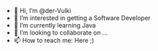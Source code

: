 - 👋 Hi, I’m @der-Vulki
- 👀 I’m interested in getting a Software Developer
- 🌱 I’m currently learning Java
- 💞️ I’m looking to collaborate on ...
- 📫 How to reach me: Here ;)

<!---
der-Vulki/der-Vulki is a ✨ special ✨ repository because its `README.md` (this file) appears on your GitHub profile.
You can click the Preview link to take a look at your changes.
--->
